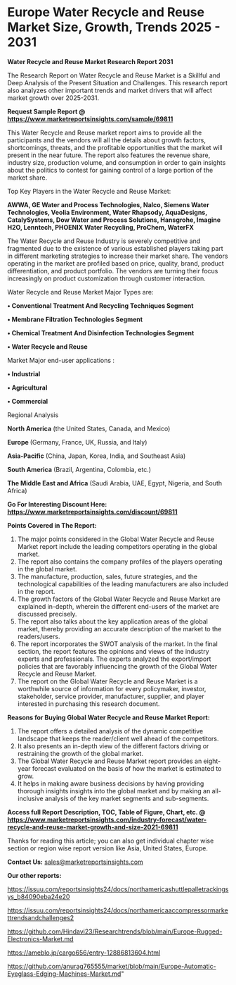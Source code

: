 # Europe Water Recycle and Reuse Market Size, Growth, Trends 2025 - 2031

<strong>Water Recycle and Reuse Market Research Report 2031</strong>

The Research Report on Water Recycle and Reuse Market is a Skillful and Deep Analysis of the Present Situation and Challenges. This research report also analyzes other important trends and market drivers that will affect market growth over 2025-2031.

<strong>Request Sample Report @ <a href=https://www.marketreportsinsights.com/sample/69811>https://www.marketreportsinsights.com/sample/69811</a></strong>

This Water Recycle and Reuse market report aims to provide all the participants and the vendors will all the details about growth factors, shortcomings, threats, and the profitable opportunities that the market will present in the near future. The report also features the revenue share, industry size, production volume, and consumption in order to gain insights about the politics to contest for gaining control of a large portion of the market share.

Top Key Players in the Water Recycle and Reuse Market:

<strong>AWWA, GE Water and Process Technologies, Nalco, Siemens Water Technologies, Veolia Environment, Water Rhapsody, AquaDesigns, CatalySystems, Dow Water and Process Solutions, Hansgrohe, Imagine H2O, Lenntech, PHOENIX Water Recycling, ProChem, WaterFX</strong>

The Water Recycle and Reuse Industry is severely competitive and fragmented due to the existence of various established players taking part in different marketing strategies to increase their market share. The vendors operating in the market are profiled based on price, quality, brand, product differentiation, and product portfolio. The vendors are turning their focus increasingly on product customization through customer interaction.

Water Recycle and Reuse Market Major Types are:

<strong>• Conventional Treatment And Recycling Techniques Segment

• Membrane Filtration Technologies Segment

• Chemical Treatment And Disinfection Technologies Segment

• Water Recycle and Reuse</strong>

Market Major end-user applications :

<strong>• Industrial 

• Agricultural 

• Commercial</strong>

Regional Analysis

</u><strong><b>North America</b></strong> (the United States, Canada, and Mexico)

<strong><b>Europe </b></strong>(Germany, France, UK, Russia, and Italy)

<strong><b>Asia-Pacific</b></strong> (China, Japan, Korea, India, and Southeast Asia)

<strong><b>South America</b></strong> (Brazil, Argentina, Colombia, etc.)

<strong><b>The Middle East and Africa</b></strong> (Saudi Arabia, UAE, Egypt, Nigeria, and South Africa)

<strong>Go For Interesting Discount Here: <a href=https://www.marketreportsinsights.com/discount/69811>https://www.marketreportsinsights.com/discount/69811</a></strong>

<strong>Points Covered in The Report:</strong>
<ol>
  <li>The major points considered in the Global Water Recycle and Reuse Market report include the leading competitors operating in the global market.</li>
  <li>The report also contains the company profiles of the players operating in the global market.</li>
  <li>The manufacture, production, sales, future strategies, and the technological capabilities of the leading manufacturers are also included in the report.</li>
  <li>The growth factors of the Global Water Recycle and Reuse Market are explained in-depth, wherein the different end-users of the market are discussed precisely.</li>
  <li>The report also talks about the key application areas of the global market, thereby providing an accurate description of the market to the readers/users.</li>
  <li>The report incorporates the SWOT analysis of the market. In the final section, the report features the opinions and views of the industry experts and professionals. The experts analyzed the export/import policies that are favorably influencing the growth of the Global Water Recycle and Reuse Market.</li>
  <li>The report on the Global Water Recycle and Reuse Market is a worthwhile source of information for every policymaker, investor, stakeholder, service provider, manufacturer, supplier, and player interested in purchasing this research document.</li>
</ol>
<strong>Reasons for Buying Global Water Recycle and Reuse Market Report:</strong>

<ol>
  <li>The report offers a detailed analysis of the dynamic competitive landscape that keeps the reader/client well ahead of the competitors.</li>
  <li>It also presents an in-depth view of the different factors driving or restraining the growth of the global market.</li>
  <li>The Global Water Recycle and Reuse Market report provides an eight-year forecast evaluated on the basis of how the market is estimated to grow.</li>
  <li>It helps in making aware business decisions by having providing thorough insights insights into the global market and by making an all-inclusive analysis of the key market segments and sub-segments.</li>
</ol>
<strong>Access full Report Description, TOC, Table of Figure, Chart, etc. @ <a href=https://www.marketreportsinsights.com/industry-forecast/water-recycle-and-reuse-market-growth-and-size-2021-69811>https://www.marketreportsinsights.com/industry-forecast/water-recycle-and-reuse-market-growth-and-size-2021-69811</a></strong>


Thanks for reading this article; you can also get individual chapter wise section or region wise report version like Asia, United States, Europe.

<strong>Contact Us:</strong>
sales@marketreportsinsights.com

<strong>Our other reports:</strong>

<a href=https://issuu.com/reportsinsights24/docs/northamericashuttlepalletrackingsys_b84090eba24e20>https://issuu.com/reportsinsights24/docs/northamericashuttlepalletrackingsys_b84090eba24e20</a>

<a href=https://issuu.com/reportsinsights24/docs/northamericaaccompressormarkettrendsandchallenges2>https://issuu.com/reportsinsights24/docs/northamericaaccompressormarkettrendsandchallenges2</a>

<a href=https://github.com/Hindavi23/Researchtrends/blob/main/Europe-Rugged-Electronics-Market.md>https://github.com/Hindavi23/Researchtrends/blob/main/Europe-Rugged-Electronics-Market.md</a>

<a href=https://ameblo.jp/cargo656/entry-12886813604.html>https://ameblo.jp/cargo656/entry-12886813604.html</a>

<a href=https://github.com/anurag765555/market/blob/main/Europe-Automatic-Eyeglass-Edging-Machines-Market.md>https://github.com/anurag765555/market/blob/main/Europe-Automatic-Eyeglass-Edging-Machines-Market.md</a>"
